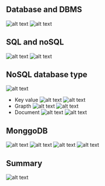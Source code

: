 ## Database and DBMS
![alt text](image.png)
![alt text](image-1.png)
## SQL and noSQL
![alt text](image-2.png)
![alt text](image-3.png)
## NoSQL database type
![alt text](image-4.png)
- Key value
![alt text](image-5.png)
![alt text](image-6.png)
- Grapth
![alt text](image-7.png)
![alt text](image-8.png)
- Document
![alt text](image-9.png)
![alt text](image-10.png)
## MonggoDB
![alt text](image-11.png)
![alt text](image-12.png)
![alt text](image-13.png)
![alt text](image-14.png)
## Summary
![alt text](image-15.png)